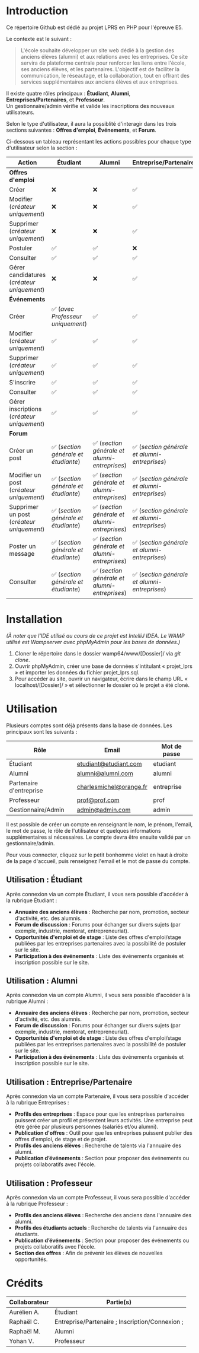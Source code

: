 # Introduction

Ce répertoire Github est dédié au projet LPRS en PHP pour l'épreuve E5.  

Le contexte est le suivant :

> L'école souhaite développer un site web dédié à la gestion des anciens élèves (alumni) et aux relations avec les entreprises. Ce site servira de plateforme centrale pour renforcer les liens entre l'école, ses anciens élèves, et les partenaires. L'objectif est de faciliter la communication, le réseautage, et la collaboration, tout en offrant des services supplémentaires aux anciens élèves et aux entreprises. 

Il existe quatre rôles principaux : **Étudiant**, **Alumni**, **Entreprises/Partenaires**, et **Professeur**.  
Un gestionnaire/admin vérifie et valide les inscriptions des nouveaux utilisateurs.  

Selon le type d'utilisateur, il aura la possiblité d'interagir dans les trois sections suivantes : **Offres d'emploi**, **Événements**, et **Forum**.  

Ci-dessous un tableau représentant les actions possibles pour chaque type d'utilisateur selon la section :  

| Action                                      | Étudiant                             | Alumni                                       | Entreprise/Partenaire                         | Professeur                          |
| --------------------------------------------|--------------------------------------|----------------------------------------------|-----------------------------------------------|-------------------------------------|
| **Offres d'emploi**                         |                                      |                                              |                                               |                                     |
| Créer                                       |❌                                    |❌                                           |✅                                             |❌                                  |
| Modifier (*créateur uniquement*)            |❌                                    |❌                                           |✅                                             |❌                                  |
| Supprimer (*créateur uniquement*)           |❌                                    |❌                                           |✅                                             |❌                                  |
| Postuler                                    |✅                                    |✅                                           |❌                                             |❌                                  |
| Consulter                                   |✅                                    |✅                                           |✅                                             |✅                                  |
| Gérer candidatures (*créateur uniquement*)  |❌                                    |❌                                           |✅                                             |❌                                  |
| **Événements**                              |                                      |                                              |                                               |                                     |
| Créer                                       |✅ (*avec Professeur uniquement*)     |✅                                           |✅                                             |✅                                  |
| Modifier (*créateur uniquement*)            |✅                                    |✅                                           |✅                                             |✅                                  |
| Supprimer (*créateur uniquement*)           |✅                                    |✅                                           |✅                                             |✅                                  |
| S'inscrire                                  |✅                                    |✅                                           |✅                                             |✅                                  |
| Consulter                                   |✅                                    |✅                                           |✅                                             |✅                                  |
| Gérer inscriptions (*créateur uniquement*)  |✅                                    |✅                                           |✅                                             |✅                                  |
| **Forum**                                   |                                      |                                              |                                               |                                     |
| Créer un post                               |✅ (*section générale et étudiante*) |✅ (*section générale et alumni-entreprises*) |✅ (*section générale et alumni-entreprises*) |✅ (*section générale*)              |
| Modifier un post (*créateur uniquement*)    |✅ (*section générale et étudiante*) |✅ (*section générale et alumni-entreprises*) |✅ (*section générale et alumni-entreprises*) |✅ (*section générale*)              |
| Supprimer un post (*créateur uniquement*)   |✅ (*section générale et étudiante*) |✅ (*section générale et alumni-entreprises*) |✅ (*section générale et alumni-entreprises*) |✅ (*section générale*)              |
| Poster un message                           |✅ (*section générale et étudiante*) |✅ (*section générale et alumni-entreprises*) |✅ (*section générale et alumni-entreprises*) |✅ (*section générale et étudiante*) |
| Consulter                                   |✅ (*section générale et étudiante*) |✅ (*section générale et alumni-entreprises*) |✅ (*section générale et alumni-entreprises*) |✅ (*section générale et étudiante*) |

# Installation

*(À noter que l'IDE utilisé au cours de ce projet est IntelliJ IDEA. Le WAMP utilisé est Wampserver avec phpMyAdmin pour les bases de données.)*


1. Cloner le répertoire dans le dossier wamp64/www/[Dossier]/ via *git clone*.  
2. Ouvrir phpMyAdmin, créer une base de données s'intitulant « projet_lprs » et importer les données du fichier projet_lprs.sql.  
3. Pour accéder au site, ouvrir un navigateur, écrire dans le champ URL « localhost/[Dossier]/ » et sélectionner le dossier où le projet a été cloné.

# Utilisation

Plusieurs comptes sont déjà présents dans la base de données. Les principaux sont les suivants :

| Rôle                    | Email                   | Mot de passe |
|-------------------------|-------------------------|--------------|
| Étudiant                | etudiant@etudiant.com   | etudiant     |
| Alumni                  | alumni@alumni.com       | alumni       |
| Partenaire d'entreprise | charlesmichel@orange.fr | entreprise   |
| Professeur              | prof@prof.com           | prof         |
| Gestionnaire/Admin      | admin@admin.com         | admin        |

Il est possible de créer un compte en renseignant le nom, le prénom, l'email, le mot de passe, le rôle de l'utilisateur et quelques informations supplémentaires si nécessaires. Le compte devra être ensuite validé par un gestionnaire/admin.  

Pour vous connecter, cliquez sur le petit bonhomme violet en haut à droite de la page d'accueil, puis renseignez l'email et le mot de passe du compte.  

## Utilisation : Étudiant

Après connexion via un compte Étudiant, il vous sera possible d'accéder à la rubrique Étudiant :

  - **Annuaire des anciens élèves** : Recherche par nom, promotion, secteur d'activité, etc. des alumnis.
  - **Forum de discussion** : Forums pour échanger sur divers sujets (par exemple, industrie, mentorat, entrepreneuriat).
  - **Opportunités d'emploi et de stage** : Liste des offres d'emploi/stage publiées par les entreprises partenaires avec la possibilité de postuler sur le site.
  - **Participation à des événements** : Liste des événements organisés et inscription possible sur le site. 

## Utilisation : Alumni

Après connexion via un compte Alumni, il vous sera possible d'accéder à la rubrique Alumni :

  - **Annuaire des anciens élèves** : Recherche par nom, promotion, secteur d'activité, etc. des alumnis.
  - **Forum de discussion** : Forums pour échanger sur divers sujets (par exemple, industrie, mentorat, entrepreneuriat).
  - **Opportunités d'emploi et de stage** : Liste des offres d'emploi/stage publiées par les entreprises partenaires avec la possibilité de postuler sur le site.
  - **Participation à des événements** : Liste des événements organisés et inscription possible sur le site.

## Utilisation : Entreprise/Partenaire

Après connexion via un compte Partenaire, il vous sera possible d'accéder à la rubrique Entreprises :

  - **Profils des entreprises** : Espace pour que les entreprises partenaires puissent créer un profil et présentent leurs activités. Une entreprise peut être gérée par plusieurs personnes (salariés et/ou alumni).
  - **Publication d'offres** : Outil pour que les entreprises puissent publier des offres d'emploi, de stage et de projet.
  - **Profils des anciens élèves** : Recherche de talents via l'annuaire des alumni.
  - **Publication d’événements** : Section pour proposer des événements ou projets collaboratifs avec l'école.

## Utilisation : Professeur

Après connexion via un compte Professeur, il vous sera possible d'accéder à la rubrique Professeur :

  - **Profils des anciens élèves** : Recherche des anciens dans l'annuaire des alumni.
  - **Profils des étudiants actuels** : Recherche de talents via l'annuaire des étudiants.
  - **Publication d’événements** : Section pour proposer des événements ou projets collaboratifs avec l'école.
  - **Section des offres** : Afin de prévenir les élèves de nouvelles opportunités.

# Crédits

| Collaborateur | Partie(s)                                       |
|---------------|-------------------------------------------------|
| Aurélien A.   | Étudiant                                        |
| Raphaël C.    | Entreprise/Partenaire ; Inscription/Connexion ; |
| Raphaël M.    | Alumni                                          |
| Yohan V.      | Professeur                                      |
